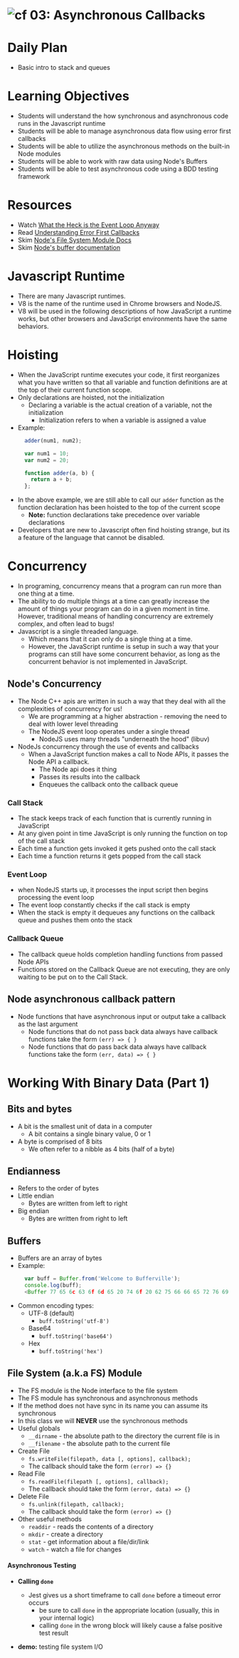 ![cf](http://i.imgur.com/7v5ASc8.png) 03: Asynchronous Callbacks
=====================================
# Daily Plan
* Basic intro to stack and queues

# Learning Objectives
* Students will understand the how synchronous and asynchronous code runs in the Javascript runtime
* Students will be able to manage asynchronous data flow using error first callbacks
* Students will be able to utilize the asynchronous methods on the built-in Node modules
* Students will be able to work with raw data using Node's Buffers
* Students will be able to test asynchronous code using a BDD testing framework 

# Resources
* Watch [What the Heck is the Event Loop Anyway](https://www.youtube.com/watch?v=8aGhZQkoFbQ)
* Read [Understanding Error First Callbacks](http://fredkschott.com/post/2014/03/understanding-error-first-callbacks-in-Node-js/)
* Skim [Node's File System Module Docs](https://Nodejs.org/dist/latest-v9.x/docs/api/fs.html)
* Skim [Node's buffer documentation](https://Nodejs.org/api/buffer.html#buffer_buffer)

# Javascript Runtime
* There are many Javascript runtimes. 
* V8 is the name of the runtime used in Chrome browsers and NodeJS. 
* V8 will be used in the following descriptions of how JavaScript a runtime works, but other browsers and JavaScript environments have the same behaviors.

# Hoisting
* When the JavaScript runtime executes your code, it first reorganizes what you have written so that all variable and function definitions are at the top of their current function scope. 
* Only declarations are hoisted, not the initialization
  * Declaring a variable is the actual creation of a variable, not the initialization
    * Initialization refers to when a variable is assigned a value
* Example:
  ```Javascript
    adder(num1, num2);

    var num1 = 10;
    var num2 = 20;

    function adder(a, b) {
      return a + b;
    };
  ```
* In the above example, we are still able to call our `adder` function as the function declaration has been hoisted to the top of the current scope
  * **Note:** function declarations take precedence over variable declarations
* Developers that are new to Javascript often find hoisting strange, but its a feature of the language that cannot be disabled. 

# Concurrency
* In programing, concurrency means that a program can run more than one thing at a time. 
* The ability to do multiple things at a time can greatly increase the amount of things your program can do in a given moment in time. However, traditional means of handling concurrency are extremely complex, and often lead to bugs!
* Javascript is a single threaded language. 
  * Which means that it can only do a single thing at a time. 
  * However, the JavaScript runtime is setup in such a way that your programs can still have some concurrent behavior, as long as the concurrent behavior is not implemented in JavaScript.

## Node's Concurrency
* The Node C++ apis are written in such a way that they deal with all the complexities of concurrency for us!
  * We are programming at a higher abstraction - removing the need to deal with lower level threading
  * The NodeJS event loop operates under a single thread
    * NodeJS uses many threads "underneath the hood" (libuv)
* NodeJs concurrency through the use of events and callbacks
  * When a JavaScript function makes a call to Node APIs, it passes the Node API a callback.
    * The Node api does it thing
    * Passes its results into the callback
    * Enqueues the callback onto the callback queue
### Call Stack
* The stack keeps track of each function that is currently running in JavaScript
* At any given point in time JavaScript is only running the function on top of the call stack
* Each time a function gets invoked it gets pushed onto the call stack
* Each time a function returns it gets popped from the call stack
### Event Loop
* when NodeJS starts up, it processes the input script then begins processing the event loop
* The event loop constantly checks if the call stack is empty
* When the stack is empty it dequeues any functions on the callback queue and pushes them onto the stack
### Callback Queue
  * The callback queue holds completion handling functions from passed Node APIs
  * Functions stored on the Callback Queue are not executing, they are only waiting to be put on to the Call Stack.

## Node asynchronous callback pattern
* Node functions that have asynchronous input or output take a callback as the last argument
  * Node functions that do not pass back data always have callback functions take the form `(err) => { }`
  * Node functions that do pass back data always have callback functions take the form `(err, data) => { }`


# Working With Binary Data (Part 1)
## Bits and bytes
* A bit is the smallest unit of data in a computer
  * A bit contains a single binary value, 0 or 1
* A byte is comprised of 8 bits
  * We often refer to a nibble as 4 bits (half of a byte)
## Endianness
* Refers to the order of bytes
* Little endian
  * Bytes are written from left to right
* Big endian
  * Bytes are written from right to left
## Buffers
* Buffers are an array of bytes
* Example:
  ```Javascript
    var buff = Buffer.from('Welcome to Bufferville');
    console.log(buff);
    <Buffer 77 65 6c 63 6f 6d 65 20 74 6f 20 62 75 66 66 65 72 76 69 6c 6c 65>
  ```
* Common encoding types:
  * UTF-8 (default)
    * `buff.toString('utf-8')`
  * Base64
    * `buff.toString('base64')`
  * Hex
    * `buff.toString('hex')`

## File System (a.k.a FS) Module
* The FS module is the Node interface to the file system
* The FS module has synchronous and asynchronous methods
* If the method does not have sync in its name you can assume its synchronous
* In this class we will **NEVER** use the synchronous methods
* Useful globals
  * `__dirname` - the absolute path to the directory the current file is in
  * `__filename` - the absolute path to the current file
* Create File
  * `fs.writeFile(filepath, data [, options], callback);`
  * The callback should take the form `(error) => {}`
* Read File
  * `fs.readFile(filepath [, options], callback);`
  * The callback should take the form `(error, data) => {}`
* Delete File
  * `fs.unlink(filepath, callback);`
  * The callback should take the form `(error) => {}`
* Other useful methods
  * `readdir` - reads the contents of a directory
  * `mkdir` - create a directory
  * `stat` - get information about a file/dir/link
  * `watch` - watch a file for changes

#### Asynchronous Testing
 * **Calling `done`**
   * Jest gives us a short timeframe to call `done` before a timeout error occurs
     * be sure to call `done` in the appropriate location (usually, this in your internal logic)
     * calling `done` in the wrong block will likely cause a false positive test result

 * **demo:** testing file system I/O
